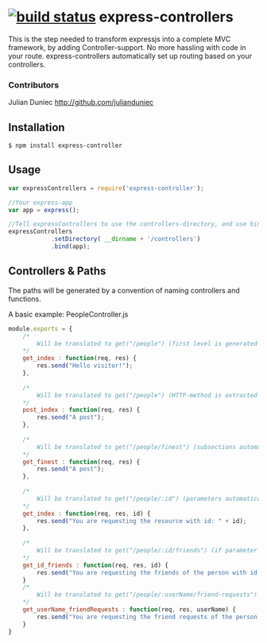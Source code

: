 [![build status](https://secure.travis-ci.org/JulianDuniec/express-controllers.png)](http://travis-ci.org/JulianDuniec/express-controllers)
express-controllers
===================

This is the step needed to transform expressjs into a complete MVC framework, by adding Controller-support. No more hassling with code in your route. express-controllers automatically set up routing based on your controllers.


### Contributors

Julian Duniec http://github.com/julianduniec  

## Installation

    $ npm install express-controller

## Usage
	

```js
var expressControllers = require('express-controller');

//Your express-app
var app = express();

//Tell expressControllers to use the controllers-directory, and use bind() to set up routing.
expressControllers
			.setDirectory( __dirname + '/controllers')
			.bind(app);

```
## Controllers & Paths

The paths will be generated by a convention of naming controllers and functions.

A basic example: PeopleController.js
	
```js
module.exports = {
	/*
		Will be translated to get("/people") (first level is generated by controller name)
	*/
	get_index : function(req, res) {
		res.send("Hello visitor!");
	},
	
	/*
		Will be translated to get("/people") (HTTP-method is extracted by first item in function name)
	*/
	post_index : function(req, res) {
		res.send("A post");
	},
	
	/*
		Will be translated to get("/people/finest") (subsections automatically appended)
	*/
	get_finest : function(req, res) {
		res.send("A post");
	},
	
	/*
		Will be translated to get("/people/:id") (parameters automatically extracted from function parameters)
	*/
	get_index : function(req, res, id) {
		res.send("You are requesting the resource with id: " + id);
	},
	
	/*
		Will be translated to get("/people/:id/friends") (if parameter is included in function-name, it will be be included in the same position)
	*/
	get_id_friends : function(req, res, id) {
		res.send("You are requesting the friends of the person with id: " + id); 
	}
	/*
		Will be translated to get("/people/:userName/friend-requests") (non parameter parts that use camelCase will be separated by hyphens in the url)
	*/
	get_userName_friendRequests : function(req, res, userName) {
		res.send("You are requesting the friend requests of the person with user name: " + userName);
	}
}

```
